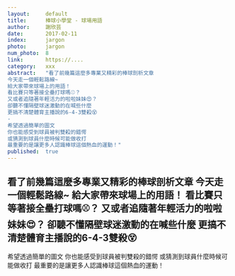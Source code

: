 ```yaml
---
layout:     default
title:      棒球小學堂 - 球場用語
author:     謝欣芸
date:       2017-02-11
index:      jargon
photo:      jargon
num_photo:  8
link:       https://....
category:   xxx
abstract:   "看了前幾篇這麼多專業又精彩的棒球剖析文章
今天走一個輕鬆路線~
給大家帶來球場上的用語！
看比賽只等著接全壘打球嗎⚾？
又或者追隨著年輕活力的啦啦妹妹😍？
卻聽不懂隔壁球迷激動的在喊些什麼
更搞不清楚體育主播說的6-4-3雙殺😵
-
希望透過簡單的圖文
你也能感受到球員被判雙殺的錯愕
或猜測到球員什麼時候可能做收打
最重要的是讓更多人認識棒球這個熱血的運動！"
published:  true
---
```

看了前幾篇這麼多專業又精彩的棒球剖析文章
今天走一個輕鬆路線~
給大家帶來球場上的用語！
看比賽只等著接全壘打球嗎⚾？
又或者追隨著年輕活力的啦啦妹妹😍？
卻聽不懂隔壁球迷激動的在喊些什麼
更搞不清楚體育主播說的6-4-3雙殺😵
-
希望透過簡單的圖文
你也能感受到球員被判雙殺的錯愕
或猜測到球員什麼時候可能做收打
最重要的是讓更多人認識棒球這個熱血的運動！
